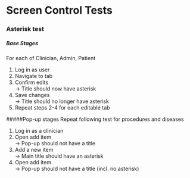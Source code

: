 # Screen Control Tests

### Asterisk test

##### Base Stages
For each of Clinician, Admin, Patient
1. Log in as user
2. Navigate to tab
3. Confirm edits  
-> Title should now have asterisk
4. Save changes   
-> Title should no longer have asterisk
5. Repeat steps 2-4 for each editable tab

#####Pop-up stages
Repeat following test for procedures and diseases
1. Log in as a clinician
2. Open add item  
-> Pop-up should not have a title
3. Add a new item  
-> Main title should have an asterisk
4. Open add item  
-> Pop-up should not have a title (incl. no asterisk)


